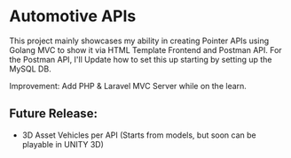 # Automotive APIs

This project mainly showcases my ability in creating Pointer APIs using Golang MVC to show it via HTML Template Frontend and Postman API. For the Postman API, I'll Update how to set this up starting by setting up the MySQL DB.

Improvement: Add PHP & Laravel MVC Server while on the learn.

## Future Release:
- 3D Asset Vehicles per API (Starts from models, but soon can be playable in UNITY 3D)
